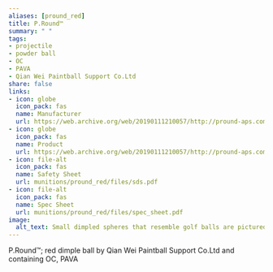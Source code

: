 ```yaml
--- 
aliases: [pround_red] 
title: P.Round™ 
summary: " " 
tags:  
- projectile 
- powder ball 
- OC 
- PAVA 
- Qian Wei Paintball Support Co.Ltd 
share: false 
links:  
- icon: globe 
  icon_pack: fas 
  name: Manufacturer 
  url: https://web.archive.org/web/20190111210057/http://pround-aps.com/ 
- icon: globe 
  icon_pack: fas 
  name: Product 
  url: https://web.archive.org/web/20190111210057/http://pround-aps.com/ProundSpec.htm 
- icon: file-alt  
  icon_pack: fas 
  name: Safety Sheet 
  url: munitions/pround_red/files/sds.pdf 
- icon: file-alt  
  icon_pack: fas 
  name: Spec Sheet 
  url: munitions/pround_red/files/spec_sheet.pdf 
image: 
  alt_text: Small dimpled spheres that resemble golf balls are pictured on the ground. Their paint colors vary, but the ones pictured are red and a gradient of white to yellow to Orange to pink and red. These dimples function to make the spheres noticeably more aerodynamic when propelled. They're made of a smooth plastic like substance that appears hard to the touch. Much like a smaller golf ball. 
---
```

P.Round™; red dimple ball by Qian Wei Paintball Support Co.Ltd and containing OC, PAVA

